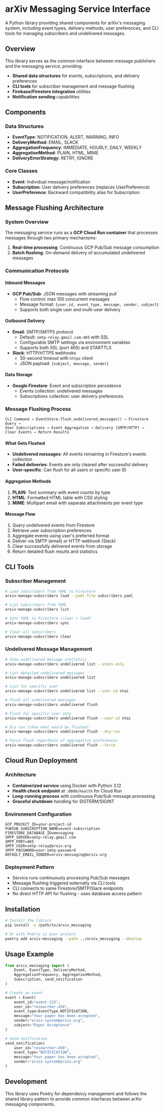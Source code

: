 # arXiv Messaging Service Interface

A Python library providing shared components for arXiv's messaging system, including event types, delivery methods, user preferences, and CLI tools for managing subscribers and undelivered messages.

## Overview

This library serves as the common interface between message publishers and the messaging service, providing:

- **Shared data structures** for events, subscriptions, and delivery preferences
- **CLI tools** for subscriber management and message flushing
- **Firebase/Firestore integration** utilities
- **Notification sending** capabilities

## Components

### Data Structures

- **EventType**: NOTIFICATION, ALERT, WARNING, INFO
- **DeliveryMethod**: EMAIL, SLACK
- **AggregationFrequency**: IMMEDIATE, HOURLY, DAILY, WEEKLY
- **AggregationMethod**: PLAIN, HTML, MIME
- **DeliveryErrorStrategy**: RETRY, IGNORE

### Core Classes

- **Event**: Individual message/notification
- **Subscription**: User delivery preferences (replaces UserPreference)
- **UserPreference**: Backward compatibility alias for Subscription

## Message Flushing Architecture

### System Overview

The messaging service runs as a **GCP Cloud Run container** that processes messages through two primary mechanisms:

1. **Real-time processing**: Continuous GCP Pub/Sub message consumption
2. **Batch flushing**: On-demand delivery of accumulated undelivered messages

### Communication Protocols

#### Inbound Messages
- **GCP Pub/Sub**: JSON messages with streaming pull
  - Flow control: max 100 concurrent messages
  - Message format: `{user_id, event_type, message, sender, subject}`
  - Supports both single user and multi-user delivery

#### Outbound Delivery
- **Email**: SMTP/SMTPS protocol
  - Default: `smtp-relay.gmail.com:465` with SSL
  - Configurable SMTP settings via environment variables
  - Supports both SSL (port 465) and STARTTLS
- **Slack**: HTTP/HTTPS webhooks
  - 30-second timeout with `httpx` client
  - JSON payload: `{subject, message, sender}`

#### Data Storage
- **Google Firestore**: Event and subscription persistence
  - Events collection: undelivered messages
  - Subscriptions collection: user delivery preferences

### Message Flushing Process

```
CLI Command → EventStore.flush_undelivered_messages() → Firestore Query → 
User Subscriptions → Event Aggregation → Delivery (SMTP/HTTP) → 
Clear Events → Return Results
```

#### What Gets Flushed
- **Undelivered messages**: All events remaining in Firestore's events collection
- **Failed deliveries**: Events are only cleared after successful delivery
- **User-specific**: Can flush for all users or specific user ID

#### Aggregation Methods
1. **PLAIN**: Text summary with event counts by type
2. **HTML**: Formatted HTML table with CSS styling  
3. **MIME**: Multipart email with separate attachments per event type

#### Message Flow
1. Query undelivered events from Firestore
2. Retrieve user subscription preferences
3. Aggregate events using user's preferred format
4. Deliver via SMTP (email) or HTTP webhook (Slack)
5. Clear successfully delivered events from storage
6. Return detailed flush results and statistics

## CLI Tools

### Subscriber Management

```bash
# Load subscribers from YAML to Firestore
arxiv-manage-subscribers load --yaml-file subscribers.yaml

# List subscribers from YAML
arxiv-manage-subscribers list

# Sync YAML to Firestore (clear + load)
arxiv-manage-subscribers sync

# Clear all subscribers
arxiv-manage-subscribers clear
```

### Undelivered Message Management

```bash
# Show undelivered message statistics
arxiv-manage-subscribers undelivered list --stats-only

# List detailed undelivered messages
arxiv-manage-subscribers undelivered list

# List for specific user
arxiv-manage-subscribers undelivered list --user-id ntai

# Flush all undelivered messages
arxiv-manage-subscribers undelivered flush

# Flush for specific user only
arxiv-manage-subscribers undelivered flush --user-id ntai

# Dry run (show what would be flushed)
arxiv-manage-subscribers undelivered flush --dry-run

# Force flush regardless of aggregation preferences
arxiv-manage-subscribers undelivered flush --force
```

## Cloud Run Deployment

### Architecture
- **Containerized service** using Docker with Python 3.12
- **Health check endpoint** at `:8080/health` for Cloud Run
- **Long-running process** with continuous Pub/Sub message processing
- **Graceful shutdown** handling for SIGTERM/SIGINT

### Environment Configuration
```env
GCP_PROJECT_ID=your-project-id
PUBSUB_SUBSCRIPTION_NAME=event-subscription
FIRESTORE_DATABASE_ID=messaging
SMTP_SERVER=smtp-relay.gmail.com
SMTP_PORT=465
SMTP_USER=smtp-relay@arxiv.org
SMTP_PASSWORD=your-smtp-password
DEFAULT_EMAIL_SENDER=arxiv-messaging@arxiv.org
```

### Deployment Pattern
- Service runs continuously processing Pub/Sub messages
- Message flushing triggered externally via CLI tools
- CLI connects to same Firestore/SMTP/Slack endpoints
- No direct HTTP API for flushing - uses database access pattern

## Installation

```bash
# Install the library
pip install -e /path/to/arxiv_messaging

# Or with Poetry in your project
poetry add arxiv-messaging --path ../arxiv_messaging --develop
```

## Usage Example

```python
from arxiv_messaging import (
    Event, EventType, DeliveryMethod, 
    AggregationFrequency, AggregationMethod,
    Subscription, send_notification
)

# Create an event
event = Event(
    event_id="event-123",
    user_id="researcher-456", 
    event_type=EventType.NOTIFICATION,
    message="Your paper has been accepted",
    sender="arxiv-system@arxiv.org",
    subject="Paper Acceptance"
)

# Send notification
send_notification(
    user_id="researcher-456",
    event_type="NOTIFICATION", 
    message="Your paper has been accepted",
    sender="arxiv-system@arxiv.org"
)
```

## Development

This library uses Poetry for dependency management and follows the shared library pattern to provide common interfaces between arXiv messaging components.
